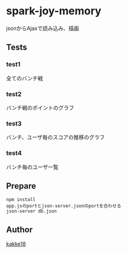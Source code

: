spark-joy-memory
===
jsonからAjaxで読み込み、描画

## Tests
### test1
全てのバンチ戦

### test2
バンチ戦のポイントのグラフ

### test3
バンチ、ユーザ毎のスコアの推移のグラフ

### test4
バンチ毎のユーザ一覧

## Prepare
```
npm install
app.jsのportとjson-server.jsonのportを合わせる
json-server db.json
```

## Author
[kakke18](https://github.com/kakke18)
